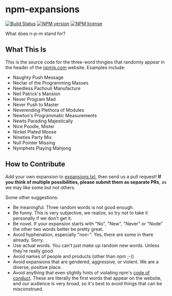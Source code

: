 # npm-expansions
[![Build Status](http://img.shields.io/travis/npm/npm-expansions.svg?style=flat-square)](https://travis-ci.org/npm/npm-expansions) [![NPM version](http://img.shields.io/npm/v/npm-expansions.svg?style=flat-square)](https://www.npmjs.org/package/npm-expansions) [![NPM license](http://img.shields.io/npm/l/npm-expansions.svg?style=flat-square)](https://www.npmjs.org/package/npm-expansions)

What does n-p-m stand for?

## What This Is

This is the source code for the three-word thingies that randomly appear in the header of the [npmjs.com](https://npmjs.com) website. Examples include:

- Naughty Push Message
- Nectar of the Programming Masses
- Needless Pachouli Manufacture
- Neil Patrick's Mansion
- Never Program Mad
- Never Push to Master
- Neverending Plethora of Modules
- Newton's Programmatic Measurements
- Newts Parading Majestically
- Nice Poodle, Mister
- Nickel Plated Moose
- Nineties Party Mix
- Null Pointer Missing
- Nymphets Playing Mahjong

## How to Contribute

Add your own expansion to [expansions.txt](expansions.txt), then send us a pull request! **If you think of multiple possibilities, please submit them as separate PRs**, as we may like some but not others.

Some other suggestions:

- Be meaningful. Three random words is not good enough.
- Be funny. This is very subjective, we realize, so try not to take it personally if we don't get it.
- Be novel. If your expansion starts with "No", "New", "Never" or "Node" the other two words better be pretty great.
- Avoid hyphenation, especially "non-". Yes, there are some in there already. Sorry.
- Use actual words. You can't just make up random new words. Unless they're really good.
- Avoid names of people and products (other than npm ;-))
- Avoid expansions that are gendered, aggressive, or violent. We are a diverse, positive place.
- Avoid anything that even slightly hints of violating npm's [code of conduct](https://www.npmjs.com/policies/conduct/). These are literally the first words that appear on the website, and our audience is very broad, so it's best to avoid things that can be misconstrued.

